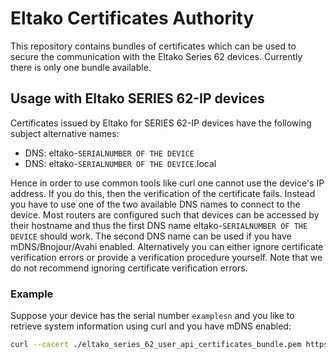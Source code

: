 # Eltako Certificates Authority

This repository contains bundles of certificates which can be used to secure the communication with the Eltako Series 62 devices.
Currently there is only one bundle available.

## Usage with Eltako SERIES 62-IP devices

Certificates issued by Eltako for SERIES 62-IP devices have the following subject alternative names:

* DNS: eltako-`SERIALNUMBER OF THE DEVICE`
* DNS: eltako-`SERIALNUMBER OF THE DEVICE`.local

Hence in order to use common tools like curl one cannot use the device's IP address.
If you do this, then the verification of the certificate fails.
Instead you have to use one of the two available DNS names to connect to the device.
Most routers are configured such that devices can be accessed by their hostname and thus the first DNS name eltako-`SERIALNUMBER OF THE DEVICE` should work.
The second DNS name can be used if you have mDNS/Bnojour/Avahi enabled.
Alternatively you can either ignore certificate verification errors or provide a verification procedure yourself.
Note that we do not recommend ignoring certificate verification errors.

### Example

Suppose your device has the serial number `examplesn` and you like to retrieve system information using curl and you have mDNS enabled:

```bash
curl --cacert ./eltako_series_62_user_api_certificates_bundle.pem https://eltako-examplesn.local/api/v0/system
```
